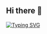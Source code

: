 ## Hi there 👋

<a text-align="centre" href="https://git.io/typing-svg"><img src="https://readme-typing-svg.demolab.com?font=Oswald&size=30&duration=4000&pause=1800&color=1AF71C&background=8EFFAD00&center=true&width=435&lines=%3Cscript%3Ealert(%22SrPatoMan%22)%3C%2Fscript%3E" alt="Typing SVG" /></a>
